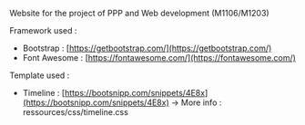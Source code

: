 Website for the project of PPP and Web development (M1106/M1203)

Framework used :  
* Bootstrap : [https://getbootstrap.com/](https://getbootstrap.com/)
* Font Awesome : [https://fontawesome.com/](https://fontawesome.com/)

Template used :
* Timeline : [https://bootsnipp.com/snippets/4E8x](https://bootsnipp.com/snippets/4E8x) -> More info : ressources/css/timeline.css
